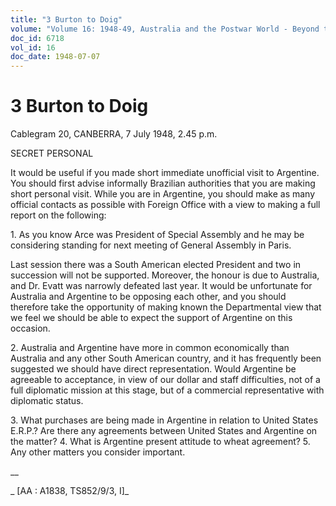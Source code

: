 ```yaml
---
title: "3 Burton to Doig"
volume: "Volume 16: 1948-49, Australia and the Postwar World - Beyond the Region"
doc_id: 6718
vol_id: 16
doc_date: 1948-07-07
---
```


# 3 Burton to Doig

Cablegram 20, CANBERRA, 7 July 1948, 2.45 p.m.

SECRET PERSONAL

It would be useful if you made short immediate unofficial visit to Argentine. You should first advise informally Brazilian authorities that you are making short personal visit. While you are in Argentine, you should make as many official contacts as possible with Foreign Office with a view to making a full report on the following:

1\. As you know Arce was President of Special Assembly and he may be considering standing for next meeting of General Assembly in Paris.

Last session there was a South American elected President and two in succession will not be supported. Moreover, the honour is due to Australia, and Dr. Evatt was narrowly defeated last year. It would be unfortunate for Australia and Argentine to be opposing each other, and you should therefore take the opportunity of making known the Departmental view that we feel we should be able to expect the support of Argentine on this occasion.

2\. Australia and Argentine have more in common economically than Australia and any other South American country, and it has frequently been suggested we should have direct representation. Would Argentine be agreeable to acceptance, in view of our dollar and staff difficulties, not of a full diplomatic mission at this stage, but of a commercial representative with diplomatic status.

3\. What purchases are being made in Argentine in relation to United States E.R.P.? Are there any agreements between United States and Argentine on the matter? 4. What is Argentine present attitude to wheat agreement? 5. Any other matters you consider important.

__

_ [AA : A1838, TS852/9/3, I]_
